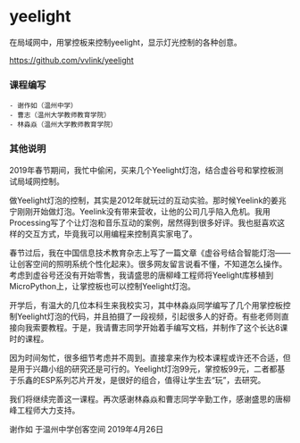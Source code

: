 # yeelight
在局域网中，用掌控板来控制yeelight，显示灯光控制的各种创意。

https://github.com/vvlink/yeelight

### 课程编写

	- 谢作如（温州中学）
	- 曹志（温州大学教师教育学院）
	- 林淼焱（温州大学教师教育学院）

### 其他说明

2019年春节期间，我忙中偷闲，买来几个Yeelight灯泡，结合虚谷号和掌控板测试局域网控制。

做Yeelight灯泡的控制，其实是2012年就玩过的互动实验。那时候Yeelink的姜兆宁刚刚开始做灯泡。Yeelink没有带来营收，让他的公司几乎陷入危机。我用Processing写了个让灯泡和音乐互动的案例，居然得到很多好评。我也挺喜欢这样的交互方式，毕竟我可以用编程来控制真实家电了。

春节过后，我在中国信息技术教育杂志上写了一篇文章《虚谷号结合智能灯泡——让创客空间的照明系统个性化起来》。很多网友留言说看不懂，不知道怎么操作。考虑到虚谷号还没有开始零售，我请盛思的唐柳峰工程师将Yeelight库移植到MicroPython上，让掌控板也可以控制Yeelight灯泡。

开学后，有温大的几位本科生来我校实习，其中林淼焱同学编写了几个用掌控板控制Yeelight灯泡的代码，并且拍摄了一段视频，引起很多人的好奇。有些老师则直接向我索要教程。于是，我请曹志同学开始着手编写文档，并制作了这个长达8课时的课程。

因为时间匆忙，很多细节考虑并不周到。直接拿来作为校本课程或许还不合适，但是用于兴趣小组的研究还是可行的。Yeelight灯泡99元，掌控板99元，二者都基于乐鑫的ESP系列芯片开发，是很好的组合，值得让学生去“玩”，去研究。

我们将继续完善这一课程。再次感谢林淼焱和曹志同学辛勤工作，感谢盛思的唐柳峰工程师大力支持。


谢作如 于温州中学创客空间
2019年4月26日

